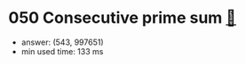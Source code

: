 050 Consecutive prime sum [:link:](http://projecteuler.net/problem=50)  
========================

- answer: (543, 997651) 
- min used time: 133 ms


